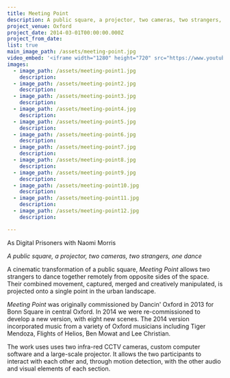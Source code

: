 ```yaml
---
title: Meeting Point
description: A public square, a projector, two cameras, two strangers, one dance - commissioned by Dancin' Oxford
project_venue: Oxford
project_date: 2014-03-01T00:00:00.000Z
project_from_date:
list: true
main_image_path: /assets/meeting-point.jpg
video_embed: '<iframe width="1280" height="720" src="https://www.youtube-nocookie.com/embed/9D3cJDRF6Do?rel=0" frameborder="0" allowfullscreen></iframe>'
images:
  - image_path: /assets/meeting-point1.jpg
    description:
  - image_path: /assets/meeting-point2.jpg
    description:
  - image_path: /assets/meeting-point3.jpg
    description:
  - image_path: /assets/meeting-point4.jpg
    description:
  - image_path: /assets/meeting-point5.jpg
    description:
  - image_path: /assets/meeting-point6.jpg
    description:
  - image_path: /assets/meeting-point7.jpg
    description:
  - image_path: /assets/meeting-point8.jpg
    description:
  - image_path: /assets/meeting-point9.jpg
    description:
  - image_path: /assets/meeting-point10.jpg
    description:
  - image_path: /assets/meeting-point11.jpg
    description:
  - image_path: /assets/meeting-point12.jpg
    description:

---
```

As Digital Prisoners with Naomi Morris

_A public square, a projector, two cameras, two strangers, one dance_

A cinematic transformation of a public square, _Meeting Point_ allows two strangers to dance
together remotely from opposite sides of the space. Their combined movement, captured,
merged and creatively manipulated, is projected onto a single point in the urban landscape.

_Meeting Point_ was originally commissioned by Dancin' Oxford in 2013 for Bonn Square in central Oxford.
In 2014 we were re-commissioned to develop a new version, with eight new scenes. The 2014 version
incorporated music from a variety of Oxford musicians including Tiger Mendoza, Flights of Helios,
Ben Mowat and Lee Christian.

The work uses uses two infra-red CCTV cameras, custom computer software and a large-scale projector.
It allows the two participants to interact with each other and, through motion detection, with the
other audio and visual elements of each section.